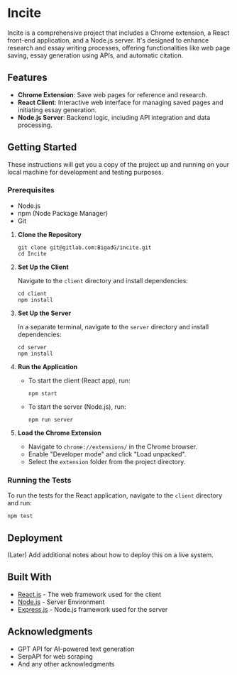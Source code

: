 
# Incite

Incite is a comprehensive project that includes a Chrome extension, a React front-end application, and a Node.js server. It's designed to enhance research and essay writing processes, offering functionalities like web page saving, essay generation using APIs, and automatic citation.

## Features

- **Chrome Extension**: Save web pages for reference and research.
- **React Client**: Interactive web interface for managing saved pages and initiating essay generation.
- **Node.js Server**: Backend logic, including API integration and data processing.

## Getting Started

These instructions will get you a copy of the project up and running on your local machine for development and testing purposes.

### Prerequisites

- Node.js
- npm (Node Package Manager)
- Git

1. **Clone the Repository**

   ```
   git clone git@gitlab.com:BigadG/incite.git
   cd Incite
   ```

2. **Set Up the Client**

   Navigate to the `client` directory and install dependencies:

   ```
   cd client
   npm install
   ```

3. **Set Up the Server**

   In a separate terminal, navigate to the `server` directory and install dependencies:

   ```
   cd server
   npm install
   ```

4. **Run the Application**

   - To start the client (React app), run:
     ```
     npm start
     ```
   - To start the server (Node.js), run:
     ```
     npm run server
     ```

5. **Load the Chrome Extension**

   - Navigate to `chrome://extensions/` in the Chrome browser.
   - Enable "Developer mode" and click "Load unpacked".
   - Select the `extension` folder from the project directory.

### Running the Tests

To run the tests for the React application, navigate to the `client` directory and run:

```
npm test
```

## Deployment

(Later) Add additional notes about how to deploy this on a live system.

## Built With

- [React.js](https://reactjs.org/) - The web framework used for the client
- [Node.js](https://nodejs.org/) - Server Environment
- [Express.js](https://expressjs.com/) - Node.js framework used for the server

## Acknowledgments

- GPT API for AI-powered text generation
- SerpAPI for web scraping
- And any other acknowledgments
